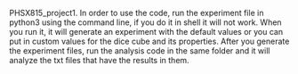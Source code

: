PHSX815_project1. In order to use the code, run the experiment file in python3 using the command line, if you do it in shell it will not work. When you run it, it will generate an experiment with the default values or you can put in custom values for the dice cube and its properties. After you generate the experiment files, run the analysis code in the same folder and it will analyze the txt files that have the results in them.
